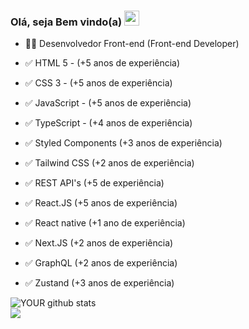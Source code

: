 ###  Olá, seja Bem vindo(a) <img src="https://user-images.githubusercontent.com/34290569/108864542-0e17fd80-75d1-11eb-8e1d-3b0b4a5ceea7.gif" height="24px" width="24px" />

- 🧑‍💻 Desenvolvedor Front-end (Front-end Developer)
  
- ✅ HTML 5 - (+5 anos de experiência)
- ✅ CSS 3 - (+5 anos de experiência)
- ✅ JavaScript - (+5 anos de experiência)
- ✅ TypeScript - (+4 anos de experiência)
- ✅ Styled Components (+3 anos de experiência)
- ✅ Tailwind CSS (+2 anos de experiência)
- ✅ REST API's (+5 de experiência)
- ✅ React.JS (+5 anos de experiência)
- ✅ React native (+1 ano de experiência)
- ✅ Next.JS (+2 anos de experiência)
- ✅ GraphQL (+2 anos de experiência)
- ✅ Zustand (+3 anos de experiência)


![YOUR github stats](https://github-readme-stats.vercel.app/api?username=EuKaique&theme=tokyonight)
<br>
[<img src="https://img.shields.io/badge/linkedin-%230077B5.svg?&style=for-the-badge&logo=linkedin&logoColor=white" />](https://www.linkedin.com/in/kaique-oliveira-santos-0806a6a3/)

